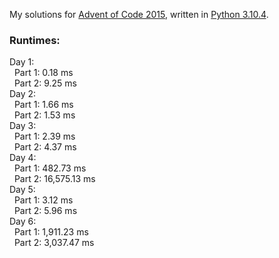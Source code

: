 My solutions for [Advent of Code 2015](https://adventofcode.com/2015), written in [Python 3.10.4](https://www.python.org/).

### Runtimes:  
Day 1:  
&nbsp;&nbsp;Part 1: 0.18 ms  
&nbsp;&nbsp;Part 2: 9.25 ms  
Day 2:  
&nbsp;&nbsp;Part 1: 1.66 ms  
&nbsp;&nbsp;Part 2: 1.53 ms  
Day 3:  
&nbsp;&nbsp;Part 1: 2.39 ms  
&nbsp;&nbsp;Part 2: 4.37 ms  
Day 4:  
&nbsp;&nbsp;Part 1: 482.73 ms  
&nbsp;&nbsp;Part 2: 16,575.13 ms  
Day 5:  
&nbsp;&nbsp;Part 1: 3.12 ms  
&nbsp;&nbsp;Part 2: 5.96 ms  
Day 6:  
&nbsp;&nbsp;Part 1: 1,911.23 ms  
&nbsp;&nbsp;Part 2: 3,037.47 ms  
